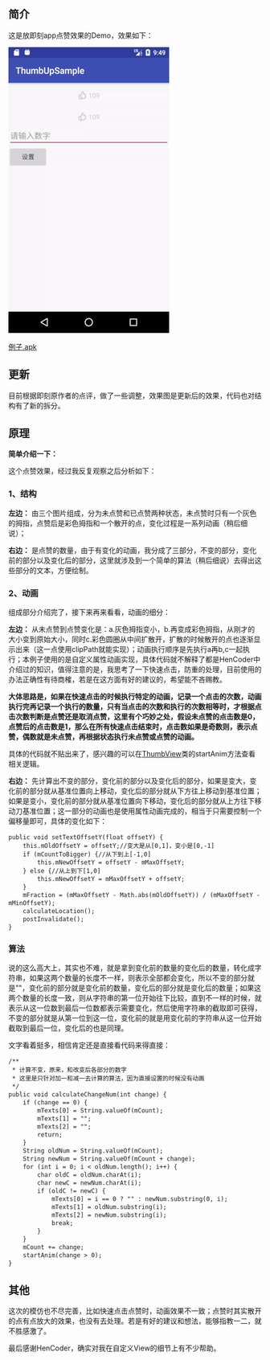 ## 简介

这是放即刻app点赞效果的Demo，效果如下：

![效果图](gif/thumbUp.gif)

[例子.apk](https://github.com/arvinljw/ThumbUpSample/tree/master/app/app-release.apk)

## 更新

目前根据即刻原作者的点评，做了一些调整，效果图是更新后的效果，代码也对结构有了新的拆分。

## 原理

**简单介绍一下：**

这个点赞效果，经过我反复观察之后分析如下：

### 1、结构

**左边：** 由三个图片组成，分为未点赞和已点赞两种状态，未点赞时只有一个灰色的拇指，点赞后是彩色拇指和一个散开的点，变化过程是一系列动画（稍后细说）；

**右边：** 是点赞的数量，由于有变化的动画，我分成了三部分，不变的部分，变化前的部分以及变化后的部分，这里就涉及到一个简单的算法（稍后细说）去得出这些部分的文本，方便绘制。


### 2、动画

组成部分介绍完了，接下来再来看看，动画的细分：

**左边：** 从未点赞到点赞变化是：a.灰色拇指变小，b.再变成彩色拇指，从刚才的大小变到原始大小，同时c.彩色圆圈从中间扩散开，扩散的时候散开的点也逐渐显示出来（这一点使用clipPath就能实现）；动画执行顺序是先执行a再b,c一起执行；本例子使用的是自定义属性动画实现，具体代码就不解释了都是HenCoder中介绍过的知识，值得注意的是，我思考了一下快速点击，防重的处理，目前使用的办法正确性有待商榷，若是在这方面有好的建议的，希望能不吝赐教。

**大体思路是，如果在快速点击的时候执行特定的动画，记录一个点击的次数，动画执行完再记录一个执行的数量，只有当点击的次数和执行的次数相等时，才根据点击次数判断是点赞还是取消点赞，这里有个巧妙之处，假设未点赞的点击数是0，点赞后的点击数是1，那么在所有快速点击结束时，点击数如果是奇数则，表示点赞，偶数就是未点赞，再根据状态执行未点赞或点赞的动画。**

具体的代码就不贴出来了，感兴趣的可以在[ThumbView](https://github.com/arvinljw/ThumbUpSample/blob/master/app/src/main/java/net/arvin/thumbupsample/changed/ThumbView.java)类的startAnim方法查看相关逻辑。

**右边：** 先计算出不变的部分，变化前的部分以及变化后的部分，如果是变大，变化前的部分就从基准位置向上移动，变化后的部分就从下方往上移动到基准位置；如果是变小，变化前的部分就从基准位置向下移动，变化后的部分就从上方往下移动刀基准位置；这一部分的动画也是使用属性动画完成的，相当于只需要控制一个偏移量即可，具体的变化如下：

```
public void setTextOffsetY(float offsetY) {
    this.mOldOffsetY = offsetY;//变大是从[0,1]，变小是[0,-1]
    if (mCountToBigger) {//从下到上[-1,0]
        this.mNewOffsetY = offsetY - mMaxOffsetY;
    } else {//从上到下[1,0]
        this.mNewOffsetY = mMaxOffsetY + offsetY;
    }
    mFraction = (mMaxOffsetY - Math.abs(mOldOffsetY)) / (mMaxOffsetY - mMinOffsetY);
    calculateLocation();
    postInvalidate();
}
```

### 算法

说的这么高大上，其实也不难，就是拿到变化前的数量的变化后的数量，转化成字符串，如果这两个数量的长度不一样，则表示全部都会变化，所以不变的部分就是""，变化前的部分就是变化前的数量，变化后的部分就是变化后的数量；如果这两个数量的长度一致，则从字符串的第一位开始往下比较，直到不一样的时候，就表示从这一位数到最后一位数都表示需要变化，然后使用字符串的截取即可获得，不变的部分就是从第一位到这一位，变化前的就是用变化前的字符串从这一位开始截取到最后一位，变化后的也是同理。

文字看着挺多，相信肯定还是直接看代码来得直接：

```
/**
 * 计算不变，原来，和改变后各部分的数字
 * 这里是只针对加一和减一去计算的算法，因为直接设置的时候没有动画
 */
public void calculateChangeNum(int change) {
    if (change == 0) {
        mTexts[0] = String.valueOf(mCount);
        mTexts[1] = "";
        mTexts[2] = "";
        return;
    }
    String oldNum = String.valueOf(mCount);
    String newNum = String.valueOf(mCount + change);
    for (int i = 0; i < oldNum.length(); i++) {
        char oldC = oldNum.charAt(i);
        char newC = newNum.charAt(i);
        if (oldC != newC) {
            mTexts[0] = i == 0 ? "" : newNum.substring(0, i);
            mTexts[1] = oldNum.substring(i);
            mTexts[2] = newNum.substring(i);
            break;
        }
    }
    mCount += change;
    startAnim(change > 0);
}
```

## 其他

这次的模仿也不尽完善，比如快速点击点赞时，动画效果不一致；点赞时其实散开的点有点放大的效果，也没有去处理。若是有好的建议和想法，能够指教一二，就不胜感激了。

最后感谢HenCoder，确实对我在自定义View的细节上有不少帮助。

